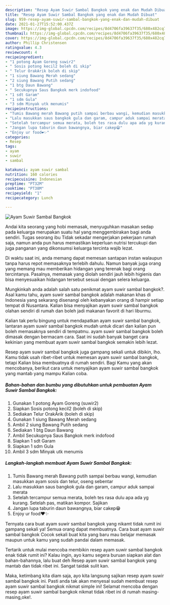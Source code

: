 ```yaml
---
description: "Resep Ayam Suwir Sambal Bangkok yang enak dan Mudah Dibuat"
title: "Resep Ayam Suwir Sambal Bangkok yang enak dan Mudah Dibuat"
slug: 959-resep-ayam-suwir-sambal-bangkok-yang-enak-dan-mudah-dibuat
date: 2021-01-27T15:52:00.437Z
image: https://img-global.cpcdn.com/recipes/8d4706fa39637f35/680x482cq70/ayam-suwir-sambal-bangkok-foto-resep-utama.jpg
thumbnail: https://img-global.cpcdn.com/recipes/8d4706fa39637f35/680x482cq70/ayam-suwir-sambal-bangkok-foto-resep-utama.jpg
cover: https://img-global.cpcdn.com/recipes/8d4706fa39637f35/680x482cq70/ayam-suwir-sambal-bangkok-foto-resep-utama.jpg
author: Phillip Christensen
ratingvalue: 4.3
reviewcount: 4
recipeingredient:
- "1 potong Ayam Goreng suwir2"
- " Sosis potong kecil2 boleh di skip"
- " Telur OrakArik boleh di skip"
- "1 siung Bawang Merah sedang"
- "2 siung Bawang Putih sedang"
- "1 btg Daun Bawang"
- " Secukupnya Saus Bangkok merk indofood"
- "1 sdt Garam"
- "1 sdm Gula"
- "3 sdm Minyak utk menumis"
recipeinstructions:
- "Tumis Bawang merah Bawang putih sampai berbau wangi, kemudian masukkan ayam sosis dan telur, oseng sebentar"
- "Lalu masukkan saus bangkok gula dan garam, campur aduk sampai merata"
- "Setelah tercampur semua merata, boleh tes rasa dulu apa ada yg kurang. Setelah pas, matikan kompor. Sajikan"
- "Jangan lupa taburin daun bawangnya, biar cakep😁"
- "Enjoy ur food❤️✨"
categories:
- Resep
tags:
- ayam
- suwir
- sambal

katakunci: ayam suwir sambal 
nutrition: 160 calories
recipecuisine: Indonesian
preptime: "PT32M"
cooktime: "PT38M"
recipeyield: "1"
recipecategory: Lunch

---
```



![Ayam Suwir Sambal Bangkok](https://img-global.cpcdn.com/recipes/8d4706fa39637f35/680x482cq70/ayam-suwir-sambal-bangkok-foto-resep-utama.jpg)

Andai kita seorang yang hobi memasak, menyuguhkan masakan sedap pada keluarga merupakan suatu hal yang menggembirakan bagi anda sendiri. Tugas seorang ibu Tidak sekadar mengerjakan pekerjaan rumah saja, namun anda pun harus memastikan keperluan nutrisi tercukupi dan juga panganan yang dikonsumsi keluarga tercinta wajib lezat.

Di waktu  saat ini, anda memang dapat memesan santapan instan walaupun tanpa harus repot memasaknya terlebih dahulu. Namun banyak juga orang yang memang mau memberikan hidangan yang terenak bagi orang tercintanya. Pasalnya, memasak yang diolah sendiri jauh lebih higienis dan bisa menyesuaikan hidangan tersebut sesuai dengan selera keluarga. 



Mungkinkah anda adalah salah satu penikmat ayam suwir sambal bangkok?. Asal kamu tahu, ayam suwir sambal bangkok adalah makanan khas di Indonesia yang sekarang disenangi oleh kebanyakan orang di hampir setiap tempat di Nusantara. Kalian bisa menyajikan ayam suwir sambal bangkok olahan sendiri di rumah dan boleh jadi makanan favorit di hari liburmu.

Kalian tak perlu bingung untuk mendapatkan ayam suwir sambal bangkok, lantaran ayam suwir sambal bangkok mudah untuk dicari dan kalian pun boleh memasaknya sendiri di tempatmu. ayam suwir sambal bangkok boleh dimasak dengan bermacam cara. Saat ini sudah banyak banget cara kekinian yang membuat ayam suwir sambal bangkok semakin lebih lezat.

Resep ayam suwir sambal bangkok juga gampang sekali untuk dibikin, lho. Kamu tidak usah ribet-ribet untuk memesan ayam suwir sambal bangkok, tetapi Kalian bisa membuatnya di rumah sendiri. Bagi Kamu yang akan mencobanya, berikut cara untuk menyajikan ayam suwir sambal bangkok yang mantab yang mampu Kalian coba.

<!--inarticleads1-->

##### Bahan-bahan dan bumbu yang dibutuhkan untuk pembuatan Ayam Suwir Sambal Bangkok:

1. Gunakan 1 potong Ayam Goreng (suwir2)
1. Siapkan  Sosis potong kecil2 (boleh di skip)
1. Sediakan  Telur OrakArik (boleh di skip)
1. Gunakan 1 siung Bawang Merah sedang
1. Ambil 2 siung Bawang Putih sedang
1. Sediakan 1 btg Daun Bawang
1. Ambil  Secukupnya Saus Bangkok merk indofood
1. Siapkan 1 sdt Garam
1. Siapkan 1 sdm Gula
1. Ambil 3 sdm Minyak utk menumis




<!--inarticleads2-->

##### Langkah-langkah membuat Ayam Suwir Sambal Bangkok:

1. Tumis Bawang merah Bawang putih sampai berbau wangi, kemudian masukkan ayam sosis dan telur, oseng sebentar
1. Lalu masukkan saus bangkok gula dan garam, campur aduk sampai merata
1. Setelah tercampur semua merata, boleh tes rasa dulu apa ada yg kurang. Setelah pas, matikan kompor. Sajikan
1. Jangan lupa taburin daun bawangnya, biar cakep😁
1. Enjoy ur food❤️✨




Ternyata cara buat ayam suwir sambal bangkok yang nikamt tidak rumit ini gampang sekali ya! Semua orang dapat membuatnya. Cara buat ayam suwir sambal bangkok Cocok sekali buat kita yang baru mau belajar memasak maupun untuk kamu yang sudah pandai dalam memasak.

Tertarik untuk mulai mencoba membikin resep ayam suwir sambal bangkok enak tidak rumit ini? Kalau ingin, ayo kamu segera buruan siapkan alat dan bahan-bahannya, lalu buat deh Resep ayam suwir sambal bangkok yang mantab dan tidak ribet ini. Sangat taidak sulit kan. 

Maka, ketimbang kita diam saja, ayo kita langsung sajikan resep ayam suwir sambal bangkok ini. Pasti anda tak akan menyesal sudah membuat resep ayam suwir sambal bangkok nikmat simple ini! Selamat mencoba dengan resep ayam suwir sambal bangkok nikmat tidak ribet ini di rumah masing-masing,oke!.

